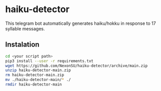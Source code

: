 # haiku-detector
This telegram bot automatically generates haiku/hokku in response to 17 syllable messages.
## Instalation
```bash
cd <your script path>
pip3 install --user -r requirements.txt
wget https://github.com/NexonSU/haiku-detector/archive/main.zip
unzip haiku-detector-main.zip
rm haiku-detector-main.zip
mv ./haiku-detector-main/* ./
rmdir haiku-detector-main
```

